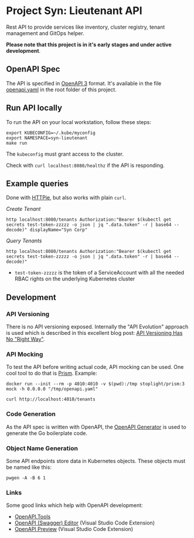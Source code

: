 # Project Syn: Lieutenant API

Rest API to provide services like inventory, cluster registry, tenant management and
GitOps helper.

**Please note that this project is in it's early stages and under active development**.

## OpenAPI Spec

The API is specified in [OpenAPI 3](https://swagger.io/docs/specification/about/) format.
It's available in the file [openapi.yaml](openapi.yaml) in the root folder of this project.

## Run API locally

To run the API on your local workstation, follow these steps:

```
export KUBECONFIG=~/.kube/myconfig
export NAMESPACE=syn-lieutenant
make run
```

The `kubeconfig` must grant access to the cluster.

Check with `curl localhost:8080/healthz` if the API is responding.

## Example queries

Done with [HTTPie](https://httpie.org/), but also works with plain `curl`.

_Create Tenant_
```
http localhost:8080/tenants Authorization:"Bearer $(kubectl get secrets test-token-zzzzz -o json | jq ".data.token" -r | base64 --decode)" displayName="Syn Corp"
```

_Query Tenants_

```
http localhost:8080/tenants Authorization:"Bearer $(kubectl get secrets test-token-zzzzz -o json | jq ".data.token" -r | base64 --decode)"
```

* `test-token-zzzzz` is the token of a ServiceAccount with all the needed RBAC
  rights on the underlying Kubernetes cluster

## Development

### API Versioning

There is no API versioning exposed. Internally the "API Evolution" approach is
used which is described in this excellent blog post:
[API Versioning Has No "Right Way"](https://apisyouwonthate.com/blog/api-versioning-has-no-right-way).

### API Mocking

To test the API before writing actual code, API mocking can be used. One cool tool
to do that is [Prism](https://github.com/stoplightio/prism). Example:

```
docker run --init --rm -p 4010:4010 -v $(pwd):/tmp stoplight/prism:3 mock -h 0.0.0.0 "/tmp/openapi.yaml"

curl http://localhost:4010/tenants
```

### Code Generation

As the API spec is written with OpenAPI, the [OpenAPI Generator](https://openapi-generator.tech/) is used to generate the Go boilerplate code.

### Object Name Generation

Some API endpoints store data in Kubernetes objects. These objects must be
named like this:

`pwgen -A -B 6 1`

### Links

Some good links which help with OpenAPI development:

* [OpenAPI.Tools](https://openapi.tools/)
* [OpenAPI (Swagger) Editor](https://marketplace.visualstudio.com/items?itemName=42Crunch.vscode-openapi) (Visual Studio Code Extension)
* [OpenAPI Preview](https://marketplace.visualstudio.com/items?itemName=zoellner.openapi-preview) (Visual Studio Code Extension)
